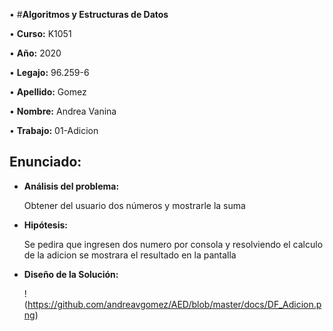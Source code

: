   
• #**Algoritmos y Estructuras de Datos**

• **Curso:** K1051

• **Año:** 2020

• **Legajo:** 96.259-6

• **Apellido:** Gomez

• **Nombre:** Andrea Vanina

• **Trabajo:** 01-Adicion

## **Enunciado:** 
- **Análisis del problema:**
    
    Obtener del usuario dos números y mostrarle la suma

- **Hipótesis:** 
    
    Se pedira que ingresen dos numero por consola y resolviendo el calculo de la adicion se mostrara el resultado en la pantalla

- **Diseño de la Solución:** 

    !(https://github.com/andreavgomez/AED/blob/master/docs/DF_Adicion.png)
